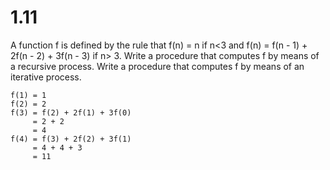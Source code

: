 # 1.11

A function f is defined by the rule that f(n) = n if n<3 and f(n) = f(n - 1) + 2f(n - 2) + 3f(n - 3) if n> 3. Write a procedure that computes f by means of a recursive process. Write a procedure that computes f by means of an iterative process.

```
f(1) = 1
f(2) = 2
f(3) = f(2) + 2f(1) + 3f(0)
     = 2 + 2
     = 4
f(4) = f(3) + 2f(2) + 3f(1)
     = 4 + 4 + 3
     = 11
```
